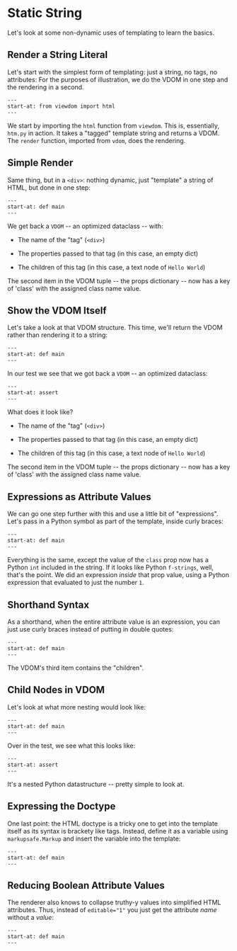 # Static String

Let's look at some non-dynamic uses of templating to learn the basics.

## Render a String Literal

Let's start with the simplest form of templating: just a string, no tags, no attributes:
For the purposes of illustration, we do the VDOM in one step and the rendering in a second.

```{literalinclude} ../../examples/static_string/string_literal/__init__.py
---
start-at: from viewdom import html
---
```

We start by importing the `html` function from `viewdom`.
This is, essentially, `htm.py` in action.
It takes a "tagged" template string and returns a VDOM.
The `render` function, imported from `vdom`, does the rendering.

## Simple Render

Same thing, but in a `<div>`: nothing dynamic, just "template" a string of HTML, but done in one step:

```{literalinclude} ../../examples/static_string/simple_render/__init__.py
---
start-at: def main
---
```

We get back a `VDOM` -- an optimized dataclass -- with:

- The name of the "tag" (`<div>`)

- The properties passed to that tag (in this case, an empty dict)

- The children of this tag (in this case, a text node of `Hello World`)

The second item in the VDOM tuple -- the props dictionary -- now has a key of 'class' with the assigned class name value.

## Show the VDOM Itself

Let's take a look at that VDOM structure.
This time, we'll return the VDOM rather than rendering it to a string:

```{literalinclude} ../../examples/static_string/show_vdom/__init__.py
---
start-at: def main
---
```

In our test we see that we got back a `VDOM` -- an optimized dataclass:

```{literalinclude} ../../examples/static_string/show_vdom/test_show_vdom.py
---
start-at: assert
---
```

What does it look like?

- The name of the "tag" (`<div>`)

- The properties passed to that tag (in this case, an empty dict)

- The children of this tag (in this case, a text node of `Hello World`)

The second item in the VDOM tuple -- the props dictionary -- now has a key of 'class' with the assigned class name value.

## Expressions as Attribute Values

We can go one step further with this and use a little bit of "expressions".
Let's pass in a Python symbol as part of the template, inside curly braces:

```{literalinclude} ../../examples/static_string/expressions_as_values/__init__.py
---
start-at: def main
---
```

Everything is the same, except the value of the `class` prop now has a Python `int` included in the string.
If it looks like Python `f-strings`, well, that's the point.
We did an expression _inside_ that prop value, using a Python expression that evaluated to just the number `1`.

## Shorthand Syntax

As a shorthand, when the entire attribute value is an expression, you can just use curly braces instead of putting in double quotes:

```{literalinclude} ../../examples/static_string/shorthand_syntax/__init__.py
---
start-at: def main
---
```

The VDOM's third item contains the "children".

## Child Nodes in VDOM

Let's look at what more nesting would look like:

```{literalinclude} ../../examples/static_string/child_nodes/__init__.py
---
start-at: def main
---
```

Over in the test, we see what this looks like:

```{literalinclude} ../../examples/static_string/child_nodes/test_child_nodes.py
---
start-at: assert
---
```

It's a nested Python datastructure -- pretty simple to look at.

## Expressing the Doctype

One last point: the HTML doctype is a tricky one to get into the template itself as its syntax is brackety like tags.
Instead, define it as a variable using `markupsafe.Markup` and insert the variable into the template:

```{literalinclude} ../../examples/static_string/doctype/__init__.py
---
start-at: def main
---
```

## Reducing Boolean Attribute Values

The renderer also knows to collapse truthy-y values into simplified HTML attributes.
Thus, instead of `editable="1"` you just get the attribute _name_ without a _value_:

```{literalinclude} ../../examples/static_string/boolean_attribute_value/__init__.py
---
start-at: def main
---
```
